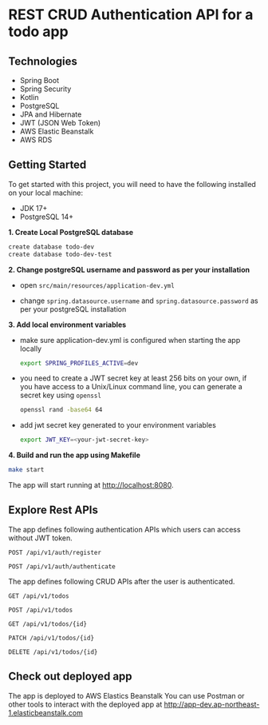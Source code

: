 
# REST CRUD Authentication API for a todo app
## Technologies
* Spring Boot
* Spring Security
* Kotlin
* PostgreSQL
* JPA and Hibernate
* JWT (JSON Web Token)
* AWS Elastic Beanstalk
* AWS RDS

## Getting Started
To get started with this project, you will need to have the following installed on your local machine:

* JDK 17+
* PostgreSQL 14+

**1. Create Local PostgreSQL database**
```bash
create database todo-dev
create database todo-dev-test
```

**2. Change postgreSQL username and password as per your installation**

+ open `src/main/resources/application-dev.yml`

+ change `spring.datasource.username` and `spring.datasource.password` as per your postgreSQL installation

**3. Add local environment variables**
+ make sure application-dev.yml is configured when starting the app locally
    ```bash
    export SPRING_PROFILES_ACTIVE=dev 
    ```
+ you need to create a JWT secret key at least 256 bits on your own, if you have access to a Unix/Linux command line, you can generate a secret key using `openssl`
    ```bash
    openssl rand -base64 64
    ```
+ add jwt secret key generated to your environment variables
    ```bash
    export JWT_KEY=<your-jwt-secret-key>
    ```
**4. Build and run the app using Makefile**

```bash
make start
```

The app will start running at <http://localhost:8080>.

## Explore Rest APIs
The app defines following authentication APIs which users can access without JWT token.
    
    POST /api/v1/auth/register
    
    POST /api/v1/auth/authenticate

The app defines following CRUD APIs after the user is authenticated.
    
    GET /api/v1/todos
    
    POST /api/v1/todos
    
    GET /api/v1/todos/{id}
    
    PATCH /api/v1/todos/{id}
    
    DELETE /api/v1/todos/{id}


## Check out deployed app
The app is deployed to AWS Elastics Beanstalk
You can use Postman or other tools to interact with the deployed app at http://app-dev.ap-northeast-1.elasticbeanstalk.com
